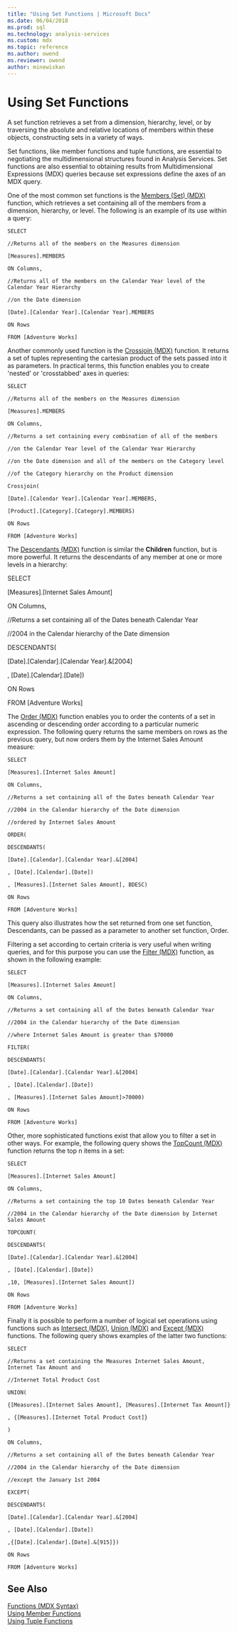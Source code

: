 ```yaml
---
title: "Using Set Functions | Microsoft Docs"
ms.date: 06/04/2018
ms.prod: sql
ms.technology: analysis-services
ms.custom: mdx
ms.topic: reference
ms.author: owend
ms.reviewer: owend
author: minewiskan
---
```

# Using Set Functions


  A set function retrieves a set from a dimension, hierarchy, level, or by traversing the absolute and relative locations of members within these objects, constructing sets in a variety of ways.  
  
 Set functions, like member functions and tuple functions, are essential to negotiating the multidimensional structures found in Analysis Services. Set functions are also essential to obtaining results from Multidimensional Expressions (MDX) queries because set expressions define the axes of an MDX query.  
  
 One of the most common set functions is the [Members &#40;Set&#41; &#40;MDX&#41;](../mdx/members-set-mdx.md) function, which retrieves a set containing all of the members from a dimension, hierarchy, or level. The following is an example of its use within a query:  
  
 `SELECT`  
  
 `//Returns all of the members on the Measures dimension`  
  
 `[Measures].MEMBERS`  
  
 `ON Columns,`  
  
 `//Returns all of the members on the Calendar Year level of the Calendar Year Hierarchy`  
  
 `//on the Date dimension`  
  
 `[Date].[Calendar Year].[Calendar Year].MEMBERS`  
  
 `ON Rows`  
  
 `FROM [Adventure Works]`  
  
 Another commonly used function is the [Crossjoin &#40;MDX&#41;](../mdx/crossjoin-mdx.md) function. It returns a set of tuples representing the cartesian product of the sets passed into it as parameters. In practical terms, this function enables you to create 'nested' or 'crosstabbed' axes in queries:  
  
 `SELECT`  
  
 `//Returns all of the members on the Measures dimension`  
  
 `[Measures].MEMBERS`  
  
 `ON Columns,`  
  
 `//Returns a set containing every combination of all of the members`  
  
 `//on the Calendar Year level of the Calendar Year Hierarchy`  
  
 `//on the Date dimension and all of the members on the Category level`  
  
 `//of the Category hierarchy on the Product dimension`  
  
 `Crossjoin(`  
  
 `[Date].[Calendar Year].[Calendar Year].MEMBERS,`  
  
 `[Product].[Category].[Category].MEMBERS)`  
  
 `ON Rows`  
  
 `FROM [Adventure Works]`  
  
 The [Descendants &#40;MDX&#41;](../mdx/descendants-mdx.md) function is similar the **Children** function, but is more powerful. It returns the descendants of any member at one or more levels in a hierarchy:  
  
 SELECT  
  
 [Measures].[Internet Sales Amount]  
  
 ON Columns,  
  
 //Returns a set containing all of the Dates beneath Calendar Year  
  
 //2004 in the Calendar hierarchy of the Date dimension  
  
 DESCENDANTS(  
  
 [Date].[Calendar].[Calendar Year].&[2004]  
  
 , [Date].[Calendar].[Date])  
  
 ON Rows  
  
 FROM [Adventure Works]  
  
 The [Order &#40;MDX&#41;](../mdx/order-mdx.md) function enables you to order the contents of a set in ascending or descending order according to a particular numeric expression. The following query returns the same members on rows as the previous query, but now orders them by the Internet Sales Amount measure:  
  
 `SELECT`  
  
 `[Measures].[Internet Sales Amount]`  
  
 `ON Columns,`  
  
 `//Returns a set containing all of the Dates beneath Calendar Year`  
  
 `//2004 in the Calendar hierarchy of the Date dimension`  
  
 `//ordered by Internet Sales Amount`  
  
 `ORDER(`  
  
 `DESCENDANTS(`  
  
 `[Date].[Calendar].[Calendar Year].&[2004]`  
  
 `, [Date].[Calendar].[Date])`  
  
 `, [Measures].[Internet Sales Amount], BDESC)`  
  
 `ON Rows`  
  
 `FROM [Adventure Works]`  
  
 This query also illustrates how the set returned from one set function, Descendants, can be passed as a parameter to another set function, Order.  
  
 Filtering a set according to certain criteria is very useful when writing queries, and for this purpose you can use the [Filter &#40;MDX&#41;](../mdx/filter-mdx.md) function, as shown in the following example:  
  
 `SELECT`  
  
 `[Measures].[Internet Sales Amount]`  
  
 `ON Columns,`  
  
 `//Returns a set containing all of the Dates beneath Calendar Year`  
  
 `//2004 in the Calendar hierarchy of the Date dimension`  
  
 `//where Internet Sales Amount is greater than $70000`  
  
 `FILTER(`  
  
 `DESCENDANTS(`  
  
 `[Date].[Calendar].[Calendar Year].&[2004]`  
  
 `, [Date].[Calendar].[Date])`  
  
 `, [Measures].[Internet Sales Amount]>70000)`  
  
 `ON Rows`  
  
 `FROM [Adventure Works]`  
  
 Other, more sophisticated functions exist that allow you to filter a set in other ways. For example, the following query shows the [TopCount &#40;MDX&#41;](../mdx/topcount-mdx.md) function returns the top n items in a set:  
  
 `SELECT`  
  
 `[Measures].[Internet Sales Amount]`  
  
 `ON Columns,`  
  
 `//Returns a set containing the top 10 Dates beneath Calendar Year`  
  
 `//2004 in the Calendar hierarchy of the Date dimension by Internet Sales Amount`  
  
 `TOPCOUNT(`  
  
 `DESCENDANTS(`  
  
 `[Date].[Calendar].[Calendar Year].&[2004]`  
  
 `, [Date].[Calendar].[Date])`  
  
 `,10, [Measures].[Internet Sales Amount])`  
  
 `ON Rows`  
  
 `FROM [Adventure Works]`  
  
 Finally it is possible to perform a number of logical set operations using functions such as [Intersect &#40;MDX&#41;](../mdx/intersect-mdx.md), [Union  &#40;MDX&#41;](../mdx/union-mdx.md) and [Except &#40;MDX&#41;](../mdx/except-mdx-function.md) functions. The following query shows examples of the latter two functions:  
  
 `SELECT`  
  
 `//Returns a set containing the Measures Internet Sales Amount, Internet Tax Amount and`  
  
 `//Internet Total Product Cost`  
  
 `UNION(`  
  
 `{[Measures].[Internet Sales Amount], [Measures].[Internet Tax Amount]}`  
  
 `, {[Measures].[Internet Total Product Cost]}`  
  
 `)`  
  
 `ON Columns,`  
  
 `//Returns a set containing all of the Dates beneath Calendar Year`  
  
 `//2004 in the Calendar hierarchy of the Date dimension`  
  
 `//except the January 1st 2004`  
  
 `EXCEPT(`  
  
 `DESCENDANTS(`  
  
 `[Date].[Calendar].[Calendar Year].&[2004]`  
  
 `, [Date].[Calendar].[Date])`  
  
 `,{[Date].[Calendar].[Date].&[915]})`  
  
 `ON Rows`  
  
 `FROM [Adventure Works]`  
  
## See Also  
 [Functions &#40;MDX Syntax&#41;](../mdx/functions-mdx-syntax.md)   
 [Using Member Functions](../mdx/using-member-functions.md)   
 [Using Tuple Functions](../mdx/using-tuple-functions.md)  
  
  
